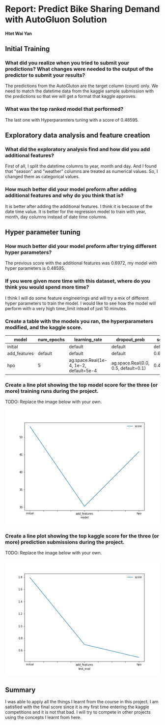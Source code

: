 # Report: Predict Bike Sharing Demand with AutoGluon Solution
#### Htet Wai Yan

## Initial Training
### What did you realize when you tried to submit your predictions? What changes were needed to the output of the predictor to submit your results?
The predictions from the AutoGluton are the target column (count) only. We need to match the datetime data from the kaggle sample submission with the predictions so that we will get a format that kaggle approves.

### What was the top ranked model that performed?
The last one with Hyperparamters tuning with a score of 0.48595.

## Exploratory data analysis and feature creation
### What did the exploratory analysis find and how did you add additional features?
First of all, I split the datetime columns to year, month and day. And I found that "season" and "weather" columns are treated as numerical values. So, I changed them as categorical values. 

### How much better did your model preform after adding additional features and why do you think that is?
It is better after adding the additional features. I think it is because of the date time value. It is better for the regression model to train with year, month, day columns instead of date time columns.

## Hyper parameter tuning
### How much better did your model preform after trying different hyper parameters?
The previous score with the additional features was 0.6972, my model with hyper parameters is 0.48595.

### If you were given more time with this dataset, where do you think you would spend more time?
I think I will do some feature engineerings and will try a mix of different hyper parameters to train the model. I would like to see how the model will perform with a very high time_limit intead of just 10 minutes.

### Create a table with the models you ran, the hyperparameters modified, and the kaggle score.
|model|num_epochs|learning_rate|dropout_prob|score|
|--|--|--|--|--|
|initial||default|default|default|1.79279|
|add_features|default|default|default|0.6972|
|hpo|5|ag.space.Real(1e-4, 1e-2, default=5e-4|ag.space.Real(0.0, 0.5, default=0.1)|0.48595|


### Create a line plot showing the top model score for the three (or more) training runs during the project.

TODO: Replace the image below with your own.

![model_train_score.png](img/model_train_score.png)

### Create a line plot showing the top kaggle score for the three (or more) prediction submissions during the project.

TODO: Replace the image below with your own.

![model_test_score.png](img/model_test_score.png)

## Summary
I was able to apply all the things I learnt from the course in this project. I am satisfied with the final score since it is my first time entering the kaggle competitions and it is not that bad. I will try to compete in other projects using the concepts I learnt from here.

